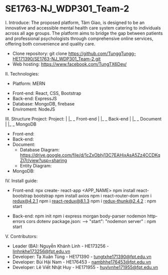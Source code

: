 # SE1763-NJ_WDP301_Team-2
I. Introduce:
The proposed platform, Tâm Giao, is designed to be an innovative and accessible mental health care system catering to individuals across all age groups. The platform aims to bridge the gap between patients and professional psychologists through comprehensive online services, offering both convenience and quality care.
* Clone repository:
    git clone https://github.com/TunggTungg-HE171390/SE1763-NJ_WDP301_Team-2.git
* Web hosting:
    https://www.facebook.com/TungTX6Dev/

II. Technologies:
- Platform: MERN
+ Front-end: React, CSS, Bootstrap
+ Back-end: ExpressJS
+ Database: MongoDB, firebase
+ Enviroment: NodeJS

III. Structure Project:
   Project:
    |
    |_ _ Front-end
    |
    |_ _ Back-end
    |
    |_ _ Document
    |
    |_ _ MongoDB

- Front-end:
- Back-end:
- Document:
    + Database Diagram: https://drive.google.com/file/d/1cZxObhj13C7EAHjxAsA5Zz4CCDKqZl7r/view?usp=sharing
    + Entity Diagram: 
- MongoDB: 

IV. Install guide:
- Front-end:
    npx create- react-app <APP_NAME>
    npm install react-bootstrap bootstrap
    npm install axios
    npm i react-router-dom
    npm i redux@4.2.1
    npm i react-redux@8.1.3
    npm i redux-thunk@2.4.2
    <RUN>: npm start

- Back-end:
    npm init
    npm i express morgan body-parser nodemon http-errors cors dotenv
    package.json:   --> "start": "nodemon server"
    <RUN>: npm start

V. Contributors:
- Leader (BA): Nguyễn Khánh Linh - HE173256 - linhnkhe173256@fpt.edu.vn
- Developer: Tạ Xuân Tùng - HE171390 - tungtxhe171390@fpt.edu.vn
- Developer: Bùi Hải Nam - HE176453 - nambhhe176453@fpt.edu.vn
- Developer: Lê Viết Nhật Huy - HE171955 - huylvnhe171955@fpt.edu.vn